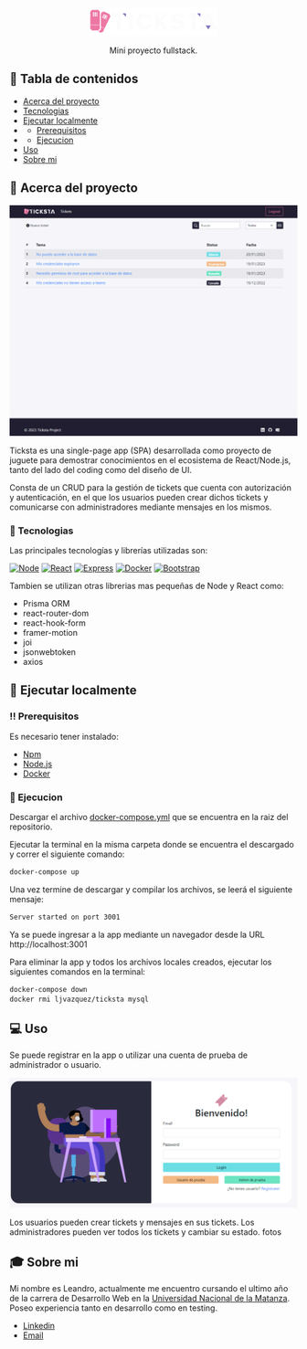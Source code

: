 <br />
<div align="center">
  <a href="https://github.com/othneildrew/Best-README-Template">
    <img src="readme_assets/logo.png" alt="Logo" height="50">
  </a>

  <p align="center">
    Mini proyecto fullstack.
    <br />
    <!-- <a href="https://github.com/othneildrew/Best-README-Template"><strong>Live demo</strong></a> -->
  </p>
</div>

## 📔 Tabla de contenidos

- [Acerca del proyecto](#🌟-acerca-del-proyecto)
- [Tecnologias](#👾-tecnologias)
- [Ejecutar localmente](#🧰-ejecutar-localmente)
- - [Prerequisitos](#‼️-prerequisitos)
- - [Ejecucion](#🏃-ejecucion)
- [Uso](#💻-uso)
- [Sobre mi](#🎓-sobre-mi)

## 🌟 Acerca del proyecto

![product-screenshot]

Ticksta es una single-page app (SPA) desarrollada como proyecto de juguete para demostrar conocimientos en el ecosistema de React/Node.js, tanto del lado del coding como del diseño de UI.

Consta de un CRUD para la gestión de tickets que cuenta con autorización y autenticación, en el que los usuarios pueden crear dichos tickets y comunicarse con administradores mediante mensajes en los mismos.

### 👾 Tecnologias

Las principales tecnologías y librerías utilizadas son:

[![Node][node]][node-url]
[![React][react.js]][react-url]
[![Express][express]][react-url]
[![Docker][docker]][docker-url]
[![Bootstrap][bootstrap.com]][bootstrap-url]

Tambien se utilizan otras librerias mas pequeñas de Node y React como:

- Prisma ORM
- react-router-dom
- react-hook-form
- framer-motion
- joi
- jsonwebtoken
- axios

## 🧰 Ejecutar localmente

### ‼️ Prerequisitos

Es necesario tener instalado:

- [Npm](https://www.npmjs.com/)
- [Node.js](https://nodejs.org/en/)
- [Docker](https://www.docker.com/)

### 🏃 Ejecucion

Descargar el archivo [docker-compose.yml](docker-compose.yml) que se encuentra en la
raiz del repositorio.

Ejecutar la terminal en la misma carpeta donde se encuentra el descargado y correr el siguiente comando:

```sh
docker-compose up
```

Una vez termine de descargar y compilar los archivos, se leerá el siguiente mensaje:

```sh
Server started on port 3001
```

Ya se puede ingresar a la app mediante un navegador desde la URL http://localhost:3001

Para eliminar la app y todos los archivos locales creados, ejecutar los siguientes comandos en la terminal:

```sh
docker-compose down
docker rmi ljvazquez/ticksta mysql
```

## 💻 Uso

Se puede registrar en la app o utilizar una cuenta de prueba de administrador o usuario.

![login-screenshot]

Los usuarios pueden crear tickets y mensajes en sus tickets.
Los administradores pueden ver todos los tickets y cambiar su estado.
fotos

## 🎓 Sobre mi

Mi nombre es Leandro, actualmente me encuentro cursando el ultimo año de la carrera de Desarrollo Web en la [Universidad Nacional de la Matanza](https://www.unlam.edu.ar/).
Poseo experiencia tanto en desarrollo como en testing.

- [Linkedin](https://www.linkedin.com/in/lvazquez-dev/)
- [Email](mailto:ljvazquez00@gmail.com)

[product-screenshot]: readme_assets/tickets_screenshot.png
[login-screenshot]: readme_assets/login.png
[react.js]: https://img.shields.io/badge/React-20232A?style=for-the-badge&logo=react&logoColor=61DAFB
[react-url]: https://reactjs.org/
[bootstrap.com]: https://img.shields.io/badge/Bootstrap-563D7C?style=for-the-badge&logo=bootstrap&logoColor=white
[bootstrap-url]: https://getbootstrap.com
[node]: https://img.shields.io/badge/Node-8fe3a7?style=for-the-badge&logo=nodedotjs
[node-url]: https://nodejs.org
[express]: https://img.shields.io/badge/Express.js-303e75?style=for-the-badge&logo=express
[express-url]: https://expressjs.org
[docker]: https://img.shields.io/badge/Docker-a1e1ff?style=for-the-badge&logo=docker
[docker-url]: https://www.docker.com/
